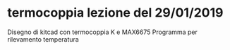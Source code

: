 # termocoppia lezione del 29/01/2019
Disegno di kitcad con termocoppia K e MAX6675
Programma per rilevamento temperatura
